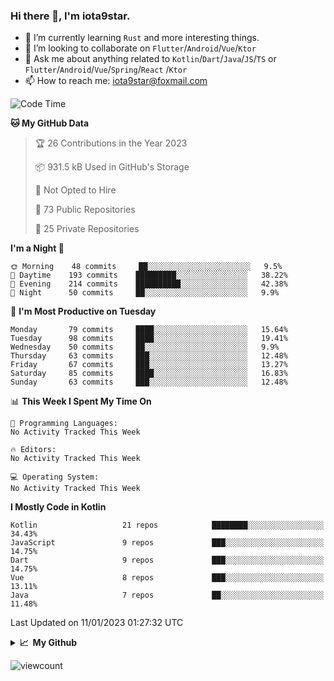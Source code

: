 ### Hi there 👋, I'm iota9star.

- 🌱 I’m currently learning `Rust` and more interesting things.
- 👯 I’m looking to collaborate on `Flutter`/`Android`/`Vue`/`Ktor`
- 💬 Ask me about anything related to `Kotlin`/`Dart`/`Java`/`JS`/`TS` or `Flutter`/`Android`/`Vue`/`Spring`/`React`
  /`Ktor`
- 📫 How to reach me: [iota9star@foxmail.com](iota9star@foxmail.com)



<!--START_SECTION:waka-->
![Code Time](http://img.shields.io/badge/Code%20Time-3%2C090%20hrs%2054%20mins-blue)

**🐱 My GitHub Data** 

> 🏆 26 Contributions in the Year 2023
 > 
> 📦 931.5 kB Used in GitHub's Storage 
 > 
> 🚫 Not Opted to Hire
 > 
> 📜 73 Public Repositories 
 > 
> 🔑 25 Private Repositories  
 > 
**I'm a Night 🦉** 

```text
🌞 Morning    48 commits     ██░░░░░░░░░░░░░░░░░░░░░░░   9.5% 
🌆 Daytime    193 commits    █████████░░░░░░░░░░░░░░░░   38.22% 
🌃 Evening    214 commits    ██████████░░░░░░░░░░░░░░░   42.38% 
🌙 Night      50 commits     ██░░░░░░░░░░░░░░░░░░░░░░░   9.9%

```
📅 **I'm Most Productive on Tuesday** 

```text
Monday       79 commits     ████░░░░░░░░░░░░░░░░░░░░░   15.64% 
Tuesday      98 commits     ████░░░░░░░░░░░░░░░░░░░░░   19.41% 
Wednesday    50 commits     ██░░░░░░░░░░░░░░░░░░░░░░░   9.9% 
Thursday     63 commits     ███░░░░░░░░░░░░░░░░░░░░░░   12.48% 
Friday       67 commits     ███░░░░░░░░░░░░░░░░░░░░░░   13.27% 
Saturday     85 commits     ████░░░░░░░░░░░░░░░░░░░░░   16.83% 
Sunday       63 commits     ███░░░░░░░░░░░░░░░░░░░░░░   12.48%

```


📊 **This Week I Spent My Time On** 

```text
💬 Programming Languages: 
No Activity Tracked This Week

🔥 Editors: 
No Activity Tracked This Week

💻 Operating System: 
No Activity Tracked This Week

```

**I Mostly Code in Kotlin** 

```text
Kotlin                   21 repos            ████████░░░░░░░░░░░░░░░░░   34.43% 
JavaScript               9 repos             ███░░░░░░░░░░░░░░░░░░░░░░   14.75% 
Dart                     9 repos             ███░░░░░░░░░░░░░░░░░░░░░░   14.75% 
Vue                      8 repos             ███░░░░░░░░░░░░░░░░░░░░░░   13.11% 
Java                     7 repos             ██░░░░░░░░░░░░░░░░░░░░░░░   11.48%

```



 Last Updated on 11/01/2023 01:27:32 UTC
<!--END_SECTION:waka-->

<details>
  <summary><b>📈&nbsp;&nbsp;My Github</b></summary>
  <br>
  <img src='https://github-profile-trophy.vercel.app/?username=iota9star'>
  <img src='https://bad-apple-github-readme.vercel.app/api?show_bg=1&username=iota9star&hide_title=true'>
  <img src='http://cr-skills-chart-widget.azurewebsites.net/api/api?username=iota9star'>
</details>


![viewcount](https://count.getloli.com/get/@iota9star?theme=rule34)
